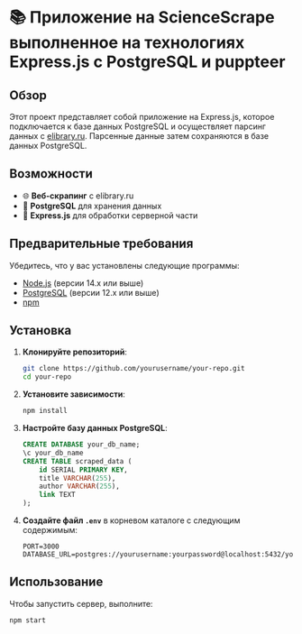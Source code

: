 # 📚 Приложение на ScienceScrape выполненное на технологиях Express.js с PostgreSQL и puppteer

## Обзор
Этот проект представляет собой приложение на Express.js, которое подключается к базе данных PostgreSQL и осуществляет парсинг данных с [elibrary.ru](https://elibrary.ru). Парсенные данные затем сохраняются в базе данных PostgreSQL.

## Возможности
- 🌐 **Веб-скрапинг** с elibrary.ru
- 💾 **PostgreSQL** для хранения данных
- 🚀 **Express.js** для обработки серверной части


## Предварительные требования
Убедитесь, что у вас установлены следующие программы:
- [Node.js](https://nodejs.org/) (версии 14.x или выше)
- [PostgreSQL](https://www.postgresql.org/) (версии 12.x или выше)
- [npm](https://www.npmjs.com/)

## Установка

1. **Клонируйте репозиторий**:
    ```bash
    git clone https://github.com/yourusername/your-repo.git
    cd your-repo
    ```

2. **Установите зависимости**:
    ```bash
    npm install
    ```

3. **Настройте базу данных PostgreSQL**:
    ```sql
    CREATE DATABASE your_db_name;
    \c your_db_name
    CREATE TABLE scraped_data (
        id SERIAL PRIMARY KEY,
        title VARCHAR(255),
        author VARCHAR(255),
        link TEXT
    );
    ```

4. **Создайте файл `.env`** в корневом каталоге с следующим содержимым:
    ```plaintext
    PORT=3000
    DATABASE_URL=postgres://yourusername:yourpassword@localhost:5432/your_db_name
    ```

## Использование

Чтобы запустить сервер, выполните:
```bash
npm start
